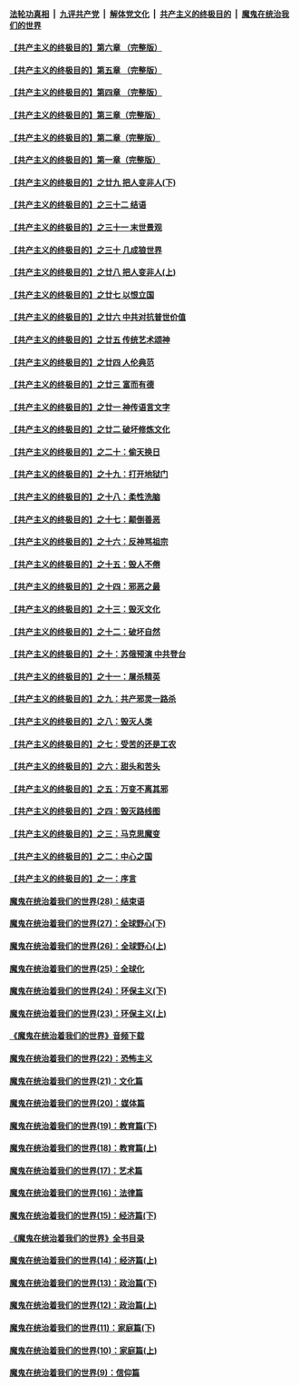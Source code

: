 ####  [法轮功真相](../../../../basic/blob/master/README.md?t=07090331) &nbsp;|&nbsp; [九评共产党](../../../../9ping.md/blob/master/README.md?t=07090331) &nbsp;|&nbsp; [解体党文化](../../../../jtdwh.md/blob/master/README.md?t=07090331)  &nbsp;|&nbsp; [共产主义的终极目的](../../../../gczydzjmd.md/blob/master/README.md?t=07090331) &nbsp;|&nbsp; [魔鬼在统治我们的世界](../../../../mgztzwmdsj.md/blob/master/README.md?t=07090331) 

#### [【共产主义的终极目的】第六章 （完整版）](../pages/nsc422/n11428913.md?t=07090331) 

#### [【共产主义的终极目的】第五章 （完整版）](../pages/nsc422/n11428912.md?t=07090331) 

#### [【共产主义的终极目的】第四章 （完整版）](../pages/nsc422/n11428907.md?t=07090331) 

#### [【共产主义的终极目的】第三章（完整版）](../pages/nsc422/n11428848.md?t=07090331) 

#### [【共产主义的终极目的】第二章（完整版）](../pages/nsc422/n11428831.md?t=07090331) 

#### [【共产主义的终极目的】第一章（完整版）](../pages/nsc422/n11417651.md?t=07090331) 

#### [【共产主义的终极目的】之廿九 把人变非人(下)](../pages/nsc422/n11344140.md?t=07090331) 

#### [【共产主义的终极目的】之三十二 结语](../pages/nsc422/n11360535.md?t=07090331) 

#### [【共产主义的终极目的】之三十一 末世景观](../pages/nsc422/n11351129.md?t=07090331) 

#### [【共产主义的终极目的】之三十 几成狼世界](../pages/nsc422/n11348280.md?t=07090331) 

#### [【共产主义的终极目的】之廿八 把人变非人(上)](../pages/nsc422/n11340492.md?t=07090331) 

#### [【共产主义的终极目的】之廿七 以恨立国](../pages/nsc422/n11336944.md?t=07090331) 

#### [【共产主义的终极目的】之廿六 中共对抗普世价值](../pages/nsc422/n11324785.md?t=07090331) 

#### [【共产主义的终极目的】之廿五 传统艺术颂神](../pages/nsc422/n11296396.md?t=07090331) 

#### [【共产主义的终极目的】之廿四 人伦典范](../pages/nsc422/n11296397.md?t=07090331) 

#### [【共产主义的终极目的】之廿三 富而有德](../pages/nsc422/n11283598.md?t=07090331) 

#### [【共产主义的终极目的】之廿一 神传语言文字](../pages/nsc422/n11263265.md?t=07090331) 

#### [【共产主义的终极目的】之廿二 破坏修炼文化](../pages/nsc422/n11245728.md?t=07090331) 

#### [【共产主义的终极目的】之二十：偷天换日](../pages/nsc422/n11238846.md?t=07090331) 

#### [【共产主义的终极目的】之十九：打开地狱门](../pages/nsc422/n11206376.md?t=07090331) 

#### [【共产主义的终极目的】之十八：柔性洗脑](../pages/nsc422/n11199994.md?t=07090331) 

#### [【共产主义的终极目的】之十七：颠倒善恶](../pages/nsc422/n11179782.md?t=07090331) 

#### [【共产主义的终极目的】之十六：反神骂祖宗](../pages/nsc422/n11166798.md?t=07090331) 

#### [【共产主义的终极目的】之十五：毁人不倦](../pages/nsc422/n11166792.md?t=07090331) 

#### [【共产主义的终极目的】之十四：邪恶之最](../pages/nsc422/n11150249.md?t=07090331) 

#### [【共产主义的终极目的】之十三：毁灭文化](../pages/nsc422/n11135227.md?t=07090331) 

#### [【共产主义的终极目的】之十二：破坏自然](../pages/nsc422/n11135214.md?t=07090331) 

#### [【共产主义的终极目的】之十：苏俄预演 中共登台](../pages/nsc422/n11118424.md?t=07090331) 

#### [【共产主义的终极目的】之十一：屠杀精英](../pages/nsc422/n11118442.md?t=07090331) 

#### [【共产主义的终极目的】之九：共产邪灵一路杀](../pages/nsc422/n11114139.md?t=07090331) 

#### [【共产主义的终极目的】之八：毁灭人类](../pages/nsc422/n11108503.md?t=07090331) 

#### [【共产主义的终极目的】之七：受苦的还是工农](../pages/nsc422/n11101809.md?t=07090331) 

#### [【共产主义的终极目的】之六：甜头和苦头](../pages/nsc422/n11096971.md?t=07090331) 

#### [【共产主义的终极目的】之五：万变不离其邪](../pages/nsc422/n11091285.md?t=07090331) 

#### [【共产主义的终极目的】之四：毁灭路线图](../pages/nsc422/n11086284.md?t=07090331) 

#### [【共产主义的终极目的】之三：马克思魔变](../pages/nsc422/n11061941.md?t=07090331) 

#### [【共产主义的终极目的】之二：中心之国](../pages/nsc422/n11047728.md?t=07090331) 

#### [【共产主义的终极目的】之一：序言](../pages/nsc422/n11086077.md?t=07090331) 

#### [魔鬼在统治着我们的世界(28)：结束语](../pages/nsc422/n10936246.md?t=07090331) 

#### [魔鬼在统治着我们的世界(27)：全球野心(下)](../pages/nsc422/n10928319.md?t=07090331) 

#### [魔鬼在统治着我们的世界(26)：全球野心(上)](../pages/nsc422/n10900318.md?t=07090331) 

#### [魔鬼在统治着我们的世界(25)：全球化](../pages/nsc422/n10788205.md?t=07090331) 

#### [魔鬼在统治着我们的世界(24)：环保主义(下)](../pages/nsc422/n10695307.md?t=07090331) 

#### [魔鬼在统治着我们的世界(23)：环保主义(上)](../pages/nsc422/n10688613.md?t=07090331) 

#### [《魔鬼在统治着我们的世界》音频下载](../pages/nsc422/n10635553.md?t=07090331) 

#### [魔鬼在统治着我们的世界(22)：恐怖主义](../pages/nsc422/n10614727.md?t=07090331) 

#### [魔鬼在统治着我们的世界(21)：文化篇](../pages/nsc422/n10597706.md?t=07090331) 

#### [魔鬼在统治着我们的世界(20)：媒体篇](../pages/nsc422/n10586579.md?t=07090331) 

#### [魔鬼在统治着我们的世界(19)：教育篇(下)](../pages/nsc422/n10564808.md?t=07090331) 

#### [魔鬼在统治着我们的世界(18)：教育篇(上)](../pages/nsc422/n10526970.md?t=07090331) 

#### [魔鬼在统治着我们的世界(17)：艺术篇](../pages/nsc422/n10499093.md?t=07090331) 

#### [魔鬼在统治着我们的世界(16)：法律篇](../pages/nsc422/n10485969.md?t=07090331) 

#### [魔鬼在统治着我们的世界(15)：经济篇(下)](../pages/nsc422/n10469975.md?t=07090331) 

#### [《魔鬼在统治着我们的世界》全书目录](../pages/nsc422/n10464261.md?t=07090331) 

#### [魔鬼在统治着我们的世界(14)：经济篇(上)](../pages/nsc422/n10457370.md?t=07090331) 

#### [魔鬼在统治着我们的世界(13)：政治篇(下)](../pages/nsc422/n10448270.md?t=07090331) 

#### [魔鬼在统治着我们的世界(12)：政治篇(上)](../pages/nsc422/n10444576.md?t=07090331) 

#### [魔鬼在统治着我们的世界(11)：家庭篇(下)](../pages/nsc422/n10440961.md?t=07090331) 

#### [魔鬼在统治着我们的世界(10)：家庭篇(上)](../pages/nsc422/n10435448.md?t=07090331) 

#### [魔鬼在统治着我们的世界(9)：信仰篇](../pages/nsc422/n10432159.md?t=07090331) 

